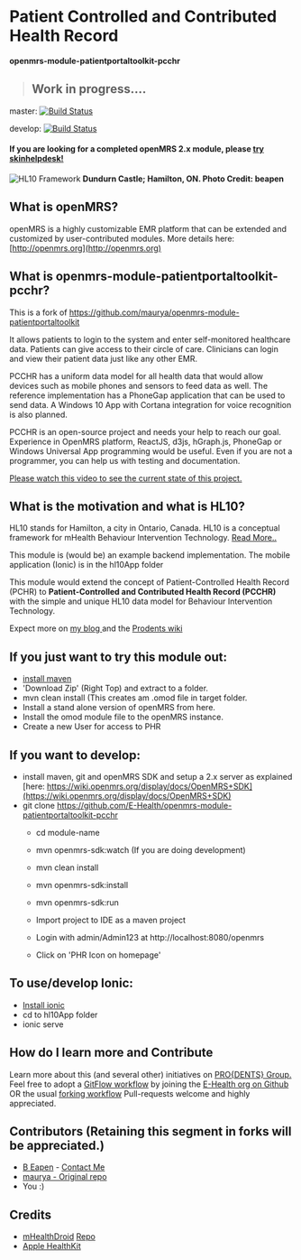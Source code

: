 # Patient Controlled and Contributed Health Record
**openmrs-module-patientportaltoolkit-pcchr**

> ## Work in progress.... 

master: [![Build Status](https://travis-ci.org/E-Health/openmrs-module-patientportaltoolkit-pcchr.svg?branch=master)](https://travis-ci.org/E-Health/openmrs-module-patientportaltoolkit-pcchr)

develop: [![Build Status](https://travis-ci.org/E-Health/openmrs-module-patientportaltoolkit-pcchr.svg?branch=develop)](https://travis-ci.org/E-Health/openmrs-module-patientportaltoolkit-pcchr)


#### If you are looking for a completed openMRS 2.x module, please [try skinhelpdesk!](https://github.com/dermatologist/openmrs-module-skinhelpdesk)

![HL10 Framework](https://raw.github.com/E-Health/openmrs-module-patientportaltoolkit-pcchr/master/docs/hl10-github.png)
**Dundurn Castle; Hamilton, ON. Photo Credit: beapen**

## What is openMRS?

openMRS is a highly customizable EMR platform that can be extended and customized by user-contributed modules. More details here: [http://openmrs.org](http://openmrs.org)

## What is openmrs-module-patientportaltoolkit-pcchr?

This is a fork of https://github.com/maurya/openmrs-module-patientportaltoolkit 

It allows patients to login to the system and enter self-monitored healthcare data. Patients can give access to their circle of care. Clinicians can login and view their patient data just like any other EMR. 

PCCHR has a uniform data model for all health data that would allow devices such as mobile phones and sensors to feed data as well. The reference implementation has a PhoneGap application that can be used to send data. A Windows 10 App with Cortana integration for voice recognition is also planned. 

PCCHR is an open-source project and needs your help to reach our goal. Experience in OpenMRS platform, ReactJS, d3js, hGraph.js, PhoneGap or Windows Universal App programming would be useful. Even if you are not a programmer, you can help us with testing and documentation. 

[Please watch this video to see the current state of this project.](https://youtu.be/WCthqDKqea4)

## What is the motivation and what is HL10?

HL10 stands for Hamilton, a city in Ontario, Canada. HL10 is a conceptual framework for mHealth Behaviour Intervention Technology. [Read More..](http://nuchange.ca/2015/10/hl10-what-is-it.html)

This module is (would be) an example backend implementation. The mobile application (Ionic) is in the hl10App folder

This module would extend the concept of Patient-Controlled Health Record (PCHR) to **Patient-Controlled and Contributed Health Record (PCCHR)** with the simple and unique HL10 data model for Behaviour Intervention Technology. 

Expect more on [my blog ](http://nuchange.ca) and the [Prodents wiki](http://wiki.prodents.com)

## If you just want to try this module out:
- [install maven](https://maven.apache.org/install.html)
- 'Download Zip' (Right Top) and extract to a folder.
- mvn clean install  (This creates am .omod file in target folder.
- Install a stand alone version of openMRS from here.
- Install the omod module file to the openMRS instance.
- Create a new User for access to PHR

## If you want to develop:
- install maven, git and openMRS SDK and setup a 2.x server as explained [here: https://wiki.openmrs.org/display/docs/OpenMRS+SDK](https://wiki.openmrs.org/display/docs/OpenMRS+SDK)
- git clone https://github.com/E-Health/openmrs-module-patientportaltoolkit-pcchr
	- cd module-name
	- mvn openmrs-sdk:watch  (If you are doing development)
	- mvn clean install
	- mvn openmrs-sdk:install
	- mvn openmrs-sdk:run
	- Import project to IDE as a maven project

	- Login with admin/Admin123 at http://localhost:8080/openmrs
	- Click on 'PHR Icon on homepage'

## To use/develop Ionic:
- [Install ionic](http://ionicframework.com/docs/guide/installation.html)
- cd to hl10App folder
- ionic serve

## How do I learn more and Contribute

Learn more about this (and several other) initiatives on [PRO{DENTS} Group.](http://prodents.com)
Feel free to adopt a [GitFlow workflow](https://www.atlassian.com/git/tutorials/comparing-workflows/gitflow-workflow) by joining the [E-Health org on Github](https://github.com/E-Health) OR the usual [forking workflow](https://www.atlassian.com/git/tutorials/comparing-workflows/forking-workflow)
Pull-requests welcome and highly appreciated.
  
## Contributors (Retaining this segment in forks will be appreciated.)

- [B Eapen](http://nuchange.ca) - [Contact Me](http://nuchange.ca/contact)
- [maurya - Original repo](https://github.com/maurya)
- You :)

## Credits

- [mHealthDroid](http://link.springer.com/chapter/10.1007%2F978-3-319-13105-4_14) [Repo](https://github.com/mHealthTechnologies/mHealthDroid)
- [Apple HealthKit](https://developer.apple.com/healthkit/)